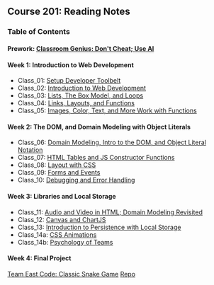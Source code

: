 ## Course 201: Reading Notes

### Table of Contents

#### Prework: [Classroom Genius: Don't Cheat; Use AI](prompt-engineering.md)

#### Week 1: Introduction to Web Development

* Class_01: [Setup Developer Toolbelt](class-01.md)
* Class_02: [Introduction to Web Development](class-02.md)
* Class_03: [Lists, The Box Model, and Loops](class-03.md)
* Class_04: [Links, Layouts, and Functions](class-04.md)
* Class_05: [Images, Color, Text, and More Work with Functions](class-05.md)

#### Week 2: The DOM, and Domain Modeling with Object Literals

* Class_06: [Domain Modeling, Intro to the DOM, and Object Literal Notation](class-06.md)
* Class_07: [HTML Tables and JS Constructor Functions](class-07.md)
* Class_08: [Layout with CSS](class-08.md)
* Class_09: [Forms and Events](class-09.md)
* Class_10: [Debugging and Error Handling](class-10.md)

#### Week 3: Libraries and Local Storage

* Class_11: [Audio and Video in HTML; Domain Modeling Revisited](class-11.md)
* Class_12: [Canvas and ChartJS](class-12.md)
* Class_13: [Introduction to Persistence with Local Storage](class-13.md)
* Class_14a: [CSS Animations](class-14.md)
* Class_14b: [Psychology of Teams](class-14b.md)

#### Week 4: Final Project
[Team East Code: Classic Snake Game](https://theeastcode.github.io/ClassicSnakeGame/)
[Repo](https://github.com/TheEastCode/ClassicSnakeGame.git)